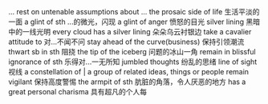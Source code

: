 ... rest on untenable assumptions about ...
the prosaic side of life 生活平淡的一面
a glint of sth ...的微光，闪现
a glint of anger 愤怒的目光
silver lining 黑暗中的一线光明
every cloud has a silver lining 朵朵乌云衬银边
take a cavalier attitude to 对...不闻不问
stay ahead of the curve(business) 保持引领潮流
thwart sb in sth 阻挠
the tip of the iceberg 问题的冰山一角
remain in blissful ignorance of sth 乐得对...一无所知
jumbled thoughts 纷乱的思绪
line of sight 视线
a constellation of | a group of related ideas, things or people
remain vigilant 保持高度警惕
the armpit of sth 肮脏的角落，令人厌恶的地方
has a great personal charisma 具有超凡的个人每